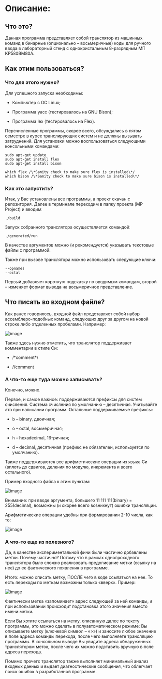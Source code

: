 Описание:
=========

Что это?
--------

Данная программа представляет собой транслятор из машинных команд в
бинарные (опционально – восьмеричные) коды для ручного ввода в
лабораторный стенд с однокристальным 8-разрядным МП КР580ВМ80А.

Как этим пользоваться?
----------------------

### Что для этого нужно?

Для успешного запуска необходимы:

-   Компьютер с ОС Linux;

-   Программа yacc (тестировалось на GNU Bison);

-   Программа lex (тестировалось на Flex).

Перечисленные программы, скорее всего, обсуждались в пятом семестре в
курсе транслирующих систем и не должны вызывать затруднений. Для
установки можно воспользоваться следующими консольными командами:

    sudo apt-get update
    sudo apt-get install flex
    sudo apt-get install bison

    which flex /\*Sanity check to make sure flex is installed\*/
    which bison /\*Sanity check to make sure bison is installed\*/

### Как это запустить?

Итак, у Вас установлены все программы, а проект скачан с репозитория.
Далее в терминале переходим в папку проекта (MP Project) и вводим:

    ./build

Запуск собранного транслятора осуществляется командой:

    ./generated/run

В качестве аргументов можно (и рекомендуется) указывать текстовые файлы
с программой.

Также при вызове транслятора можно использовать следующие ключи:

    --opnames
    --octal
  
Первый добавляет короткую подсказку по вводимым командам, второй –
изменяет формат вывода на восьмеричное представление.

Что писать во входном файле?
----------------------------

Как ранее говорилось, входной файл представляет собой набор
ассемблеро-подобных команд, следующих друг за другом на новой строке
либо отделенных пробелами. Например:

![image](https://user-images.githubusercontent.com/43096732/118685722-fc2eab00-b80b-11eb-973a-69c2e30c03ed.png)

Также здесь нужно отметить, что транслятор поддерживает комментарии в
стиле Си:

-   /\*comment\*/

-   //comment

### А что-то еще туда можно записывать?

Конечно, можно.

Первое, и самое важное: поддерживаются префиксы для систем счисления.
Система счисления по умолчанию – десятичная. Учитывайте это при
написании программ. Остальные поддерживаемые префиксы:

-   b – binary, двоичная;

-   o – octal, восьмеричная;

-   h – hexadecimal, 16-ричная;

-   d – decimal, десятичная (префикс не обязателен, используется
    по умолчанию).

Также поддерживаются все арифметические операции из языка Си (вплоть до
сдвигов, деления по модулю, инкремента и всего остального).

Пример входного файла к этим пунктам:

![image](https://user-images.githubusercontent.com/43096732/118685749-02bd2280-b80c-11eb-8212-f2da15b7dfda.png)

Внимание: при вводе аргумента, большего 11 111 111(binary) = 255(decimal),
возможны (и скорее всего возникнут) ошибки трансляции.

Арифметические операции удобны при формировании 2-10 числа, как то:

![image](https://user-images.githubusercontent.com/43096732/118685775-09e43080-b80c-11eb-958d-6487e3410dc5.png)

### А что-то еще из полезного?

Да, в качестве экспериментальной фичи были частично добавлены метки.
Почему частично? Потому что в рамках однопроходного транслятора было
сложно реализовать предописание метки (ссылку на нее) до ее фактического
появления в программе.

Итого: можно описать метку, ПОСЛЕ чего в коде ссылаться на нее. То есть
переходы по меткам возможны только «вверх». Пример:

![image](https://user-images.githubusercontent.com/43096732/118685801-123c6b80-b80c-11eb-98f5-0eacd30c578f.png)

Фактически метка «запоминает» адрес следующей за ней команды, и при
использовании происходит подстановка этого значения вместо имени метки.

Если Вы хотите ссылаться на метку, описанную далее по тексту программы,
это можно сделать в полуавтоматическом режиме: Вы описываете метку
(ключевой символ – «&gt;») и заносите любое значение в поле адреса
команды перехода, после чего выполняете трансляцию программы. В
консольном выводе Вы увидите адреса обнаруженных транслятором меток,
после чего их можно подставить вручную в поле адреса перехода.

Помимо прочего транслятор также выполняет минимальный анализ входных
данных и выдает диагностические сообщения, что облегчает поиск ошибок в
разработанной программе.
